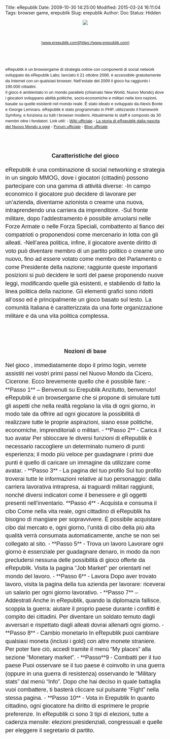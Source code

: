 Title: eRepublik
Date: 2009-10-30 14:25:00
Modified: 2015-03-24 16:11:04
Tags: browser game, erepublik
Slug: erepublik
Author: Doc
Status: Hidden

<div style="clear: both;text-align: center">

<span
style="font-size: 13px;line-height: 18px;margin-left: 1em;margin-right: 1em">![](https://www.idrinkmusic.com.ar/wp-content/uploads/2008/08/erepublik-logo.png)</span>

</div>

<div style="clear: both;text-align: center">

<span style="font-size: small"><span
style="font-size: 13px;line-height: 18px">  
</span></span>

</div>

<div style="clear: both;text-align: center">

<span style="font-size: small"><span
style="font-size: 13px;line-height: 18px"><span
style="color: #666666;font-family: Arial;line-height: 19px">[](https://www.erepublik.com/en/referrer/Doc90)[www.erepublik.com](https://www.erepublik.com)</a></span></span></span>

</div>

<span
style="font-family: 'Lucida Grande', 'Trebuchet MS', Helvetica, Arial, sans-serif;font-size: small"></span>  
<span
style="font-family: 'Lucida Grande', 'Trebuchet MS', Helvetica, Arial, sans-serif;font-size: small"><span
style="font-size: 13px;line-height: 18px">  
</span></span>  
<span
style="font-family: 'Lucida Grande', 'Trebuchet MS', Helvetica, Arial, sans-serif;font-size: 13px;line-height: 18px">eRepublik
è un browsergame di strategia online con componenti di social network
sviluppato da eRepublik Labs; lanciato il 21 ottobre 2008, è accessibile
gratuitamente da Internet con un qualsiasi browser. Nell’estate del 2009
il gioco ha raggiunto i 190.000 cittadini.</span>  
<span
style="font-family: 'Lucida Grande', 'Trebuchet MS', Helvetica, Arial, sans-serif;font-size: 13px;line-height: 18px">Il
gioco è ambientato in un mondo parallelo (chiamato New World, Nuovo
Mondo) dove i giocatori sviluppano abilità politiche, socio-economiche e
militari nelle loro nazioni, basate su quelle esistenti nel mondo reale.
È stato ideato e sviluppato da Alexis Bonte e George Lemnaru. eRepublik
è stato programmato in PHP, utilizzando il framework Symfony, e funziona
su tutti i browser moderni. Attualmente lo staff è composto da 30 membri
oltre i fondatori. Link utili: - [Wiki
ufficiale](https://wiki.erepublik.com/index.php/Main_Page) - [La storia
di eRepublik dalla nascita del Nuovo Mondo a
oggi](https://wiki.erepublik.com/index.php/History/Italiano) - [Forum
ufficiale](https://www.erepublik.com/en/forum) - [Blog
ufficiale](https://blog.erepublik.com/)</span>  
<span
style="font-family: 'Lucida Grande', 'Trebuchet MS', Helvetica, Arial, sans-serif;font-size: small"><span
style="font-size: 13px;line-height: 18px">  
</span></span>  
<span
style="font-family: 'Lucida Grande', 'Trebuchet MS', Helvetica, Arial, sans-serif;font-size: small"><span
style="font-size: 13px;line-height: 18px"><span
style="font-family: 'Lucida Grande', Verdana, Helvetica, Arial, sans-serif;font-size: 10px;line-height: normal"></span></span></span>  
<span
style="font-family: 'Lucida Grande', 'Trebuchet MS', Helvetica, Arial, sans-serif;font-size: small"></span>

<div
style="font-family: 'Lucida Grande', 'Trebuchet MS', Helvetica, Arial, sans-serif;font-size: 1.3em;line-height: 1.4em;margin-bottom: 0px;margin-left: 0px;margin-right: 0px;margin-top: 0px;padding-bottom: 0px;padding-left: 0px;padding-right: 0px;padding-top: 0px">

<div
style="margin-bottom: 0px;margin-left: 0px;margin-right: 0px;margin-top: 0px;padding-bottom: 0px;padding-left: 0px;padding-right: 0px;padding-top: 0px;text-align: center">

**Caratteristiche del gioco**

</div>

eRepublik è una combinazione di social networking e strategia in un
singolo MMOG, dove i giocatori (cittadini) possono partecipare con una
gamma di attività diverse: -In campo economico il giocatore può decidere
di lavorare per un’azienda, diventarne azionista o crearne una nuova,
intraprendendo una carriera da imprenditore. -Sul fronte militare, dopo
l’addestramento è possibile arruolarsi nelle Forze Armate o nelle Forza
Speciali, combattento al fianco dei compatrioti o proponendosi come
mercenario in lotta con gli alleati. -Nell’area politica, infine, il
giocatore avente diritto di voto può diventare membro di un partito
politico o crearne uno nuovo, fino ad essere votato come membro del
Parlamento o come Presidente della nazione; raggiunte queste importanti
posizioni si può decidere le sorti del paese proponendo nuove leggi,
modificando quelle già esistenti, e stabilendo di fatto la linea
politica della nazione. Gli elementi grafici sono ridotti all’osso ed è
principalmente un gioco basato sul testo. La comunità Italiana è
caratterizzata da una forte organizzazione militare e da una vita
politica complessa.

</div>

<div>

<span
style="font-family: 'Lucida Grande', 'Trebuchet MS', Helvetica, Arial, sans-serif;font-size: small"><span
style="font-size: 13px;line-height: 18px">  
</span></span>

</div>

<div>

<span
style="font-family: 'Lucida Grande', 'Trebuchet MS', Helvetica, Arial, sans-serif;font-size: small"><span
style="font-size: 13px;line-height: 18px">  
</span></span>

</div>

<div>

<span
style="font-family: 'Lucida Grande', 'Trebuchet MS', Helvetica, Arial, sans-serif;font-size: small"><span
style="font-size: 13px;line-height: 18px"><span
style="font-family: 'Lucida Grande', Verdana, Helvetica, Arial, sans-serif;font-size: 10px;line-height: normal"></span></span></span>
<div
style="font-family: 'Lucida Grande', 'Trebuchet MS', Helvetica, Arial, sans-serif;font-size: 1.3em;line-height: 1.4em;margin-bottom: 0px;margin-left: 0px;margin-right: 0px;margin-top: 0px;padding-bottom: 0px;padding-left: 0px;padding-right: 0px;padding-top: 0px">

<div
style="margin-bottom: 0px;margin-left: 0px;margin-right: 0px;margin-top: 0px;padding-bottom: 0px;padding-left: 0px;padding-right: 0px;padding-top: 0px;text-align: center">

**Nozioni di base**

</div>

<p>
Nel gioco  
, immediatamente dopo il primo login, verrete assistiti nei vostri primi
passi nel Nuovo Mondo da Cicero, Cicerone. Ecco brevemente quello che è
possibile fare: - **Passo 1** – Benvenuti su Erepublik Anzitutto,
benvenuto! eRepublik è un browsergame che si propone di simulare tutti
gli aspetti che nella realtà regolano la vita di ogni giorno, in modo
tale da offrire ad ogni giocatore la possibilità di realizzare tutte le
proprie aspirazioni, siano esse politiche, economiche, imprenditoriali o
militari. - **Passo 2** - Carica il tuo avatar Per sbloccare le diversi
funzioni di eRepublik è necessario raccogliere un determinato numero di
punti esperienza; il modo più veloce per guadagnare i primi due punti è
quello di caricare un immagine da utilizzare come avatar. - **Passo 3**
- La pagina del tuo profilo Sul tuo profilo troverai tutte le
informazioni relative al tuo personaggio: dalla carriera lavorativa
intrapresa, ai traguardi militari raggiunti, nonché diversi indicatori
come il benessere e gli oggetti presenti nell’inventario. **Passo 4** -
Acquista e consuma il cibo Come nella vita reale, ogni cittadino di
eRepublik ha bisogno di mangiare per sopravvivere. È possibile
acquistare cibo dal mercato e, ogni giorno, l’unità di cibo della più
alta qualità verrà consumata automaticamente, anche se non sei collegato
al sito. - **Passo 5** - Trova un lavoro Lavorare ogni giorno è
essenziale per guadagnare denaro, in modo da non precludersi nessuna
delle possibilità di gioco offerte da eRepublik. Visita la pagina “Job
Market” per orientarti nel mondo del lavoro. - **Passo 6** - Lavora Dopo
aver trovato lavoro, visita la pagina della tua azienda per lavorare:
riceverai un salario per ogni giorno lavorativo. - **Passo 7** –
Addestrati Anche in eRepublik, quando la diplomazia fallisce, scoppia la
guerra: aiutare il proprio paese durante i conflitti è compito dei
cittadini. Per diventare un soldato temuto dagli avversari e rispettato
dagli alleati dovrai allenarti ogni giorno. - **Passo 8** - Cambio
monetario In eRepublik puoi cambiare qualsiasi moneta (inclusi i gold)
con altre monete straniere. Per poter fare ciò, accedi tramite il menù
“My places” alla sezione “Monetary market”. - **Passo**9 - Combatti per
il tuo paese Puoi osservare se il tuo paese è coinvolto in una guerra
(oppure in una guerra di resistenza) osservando le “Military stats” dal
menù “Info”. Dopo che hai deciso in quale battaglia vuoi combattere, ti
basterà cliccare sul pulsante “Fight” nella stessa pagina. - **Passo
10** - Vota in Erepublik In quanto cittadino, ogni giocatore ha diritto
di esprimere le proprie preferenze. In eRepublik ci sono 3 tipi di
elezioni, tutte a cadenza mensile: elezioni presidenziali, congressuali
e quelle per eleggere il segretario di partito.

</div>

<p>
</span></span></span>

</div>

</span>
